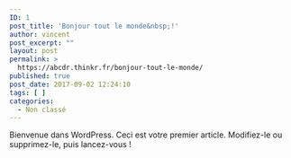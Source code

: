 ```yaml
---
ID: 1
post_title: 'Bonjour tout le monde&nbsp;!'
author: vincent
post_excerpt: ""
layout: post
permalink: >
  https://abcdr.thinkr.fr/bonjour-tout-le-monde/
published: true
post_date: 2017-09-02 12:24:10
tags: [ ]
categories:
  - Non classé
---
```

Bienvenue dans WordPress. Ceci est votre premier article. Modifiez-le ou supprimez-le, puis lancez-vous&nbsp;!